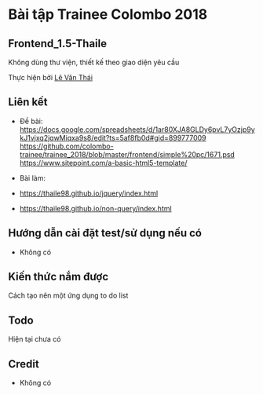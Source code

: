 # Bài tập Trainee Colombo 2018

## Frontend_1.5-Thaile

Không dùng thư viện, thiết kế theo giao diện yêu cầu

Thực hiện bởi [Lê Văn Thái](https://github.com/Thaile98)

## Liên kết

- Đề bài: https://docs.google.com/spreadsheets/d/1ar80XJA8GLDy6pvL7yOzjp9ykJ1vjxq2jqwMiqxa9s8/edit?ts=5af8fb0d#gid=899777009
https://github.com/colombo-trainee/trainee_2018/blob/master/frontend/simple%20pc/1671.psd
https://www.sitepoint.com/a-basic-html5-template/

- Bài làm: 
 - https://thaile98.github.io/jquery/index.html
 - https://thaile98.github.io/non-query/index.html

## Hướng dẫn cài đặt test/sử dụng nếu có

- Không có

## Kiến thức nắm được

Cách tạo nên một ứng dụng to do list

## Todo

Hiện tại chưa có

## Credit

- Không có
